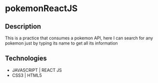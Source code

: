 # pokemonReactJS

## Description

This is a practice that consumes a pokemon API, here I can search for any pokemon just by typing its name to get all its information

## Technologies
<ul>
  <li> JAVASCRIPT | REACT JS </li>
  <li>  CSS3 | HTML5  </li>
</ul>


